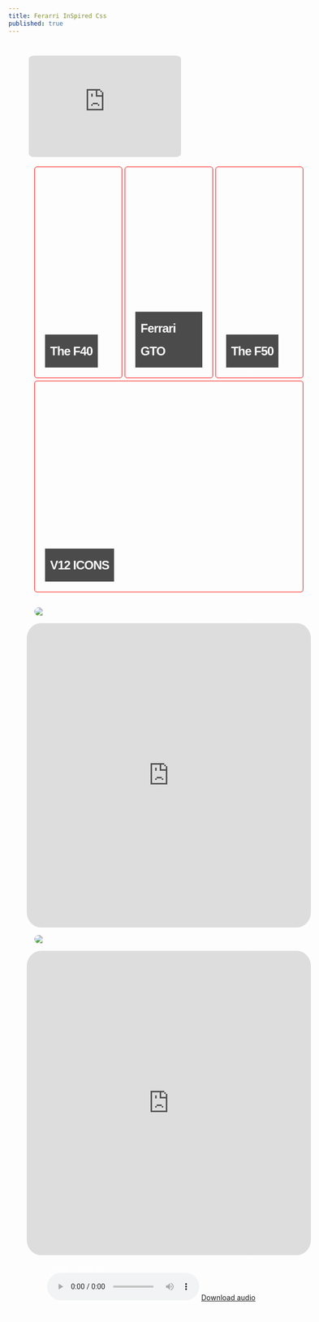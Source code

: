 ```yaml
---
title: Ferarri InSpired Css
published: true
---
```

<style>
    body {
  color: white;
	 background: url(https://i.imgur.com/yuaLdv6.gif) no-repeat center center fixed; 
   line-height: 1.5;
   -webkit-background-size: cover;
  -moz-background-size: cover;
  -o-background-size: cover;
  background-size: cover;
  font-family: "Comfortaa", -apple-system, Ubuntu, "Ariel Black", Verdana;
}


main {
  
  display:grid;
  border: 1px solid white;
  margin:25px;
  border-radius: 15px;
  padding: 10px;
}
img {height:auto;
border-radius: 25px;
margin: 15px;}
iframe {height:600px;
border-radius: 5%;}
     .floatright iframe:nth-child(odd) {
    float: right;
  }
  .floatleft iframe:nth-child(even) {
    float: left;
    
  }iframe[src*="www.iheart.com"] {width: auto; height:200px; padding: 4px;}
    .floatright iframe:nth-child(odd) {
    float: right;
  }
  .floatleft iframe:nth-child(even) {
    float: left;
    
  }
   img {  max-height: 100%;
    max-width: 100%;
  display:block;}
    
    .tupperware {
      display: flex;
      
      justify-content: space-evenly;
      flex-flow: row wrap; 
      padding: 15px;
      gap: 5px;
      height: auto;
    }
    

    
    .tupperware > * {
      border: 1px solid red;
      border-radius: 5px;
      padding: 0px;
      flex-basis: 30%;
      flex-shrink:2;
      overflow:hidden;
      flex-grow:1;
      overflow: hidden;
      transition: all 300ms ease-in-out;
      
      
      &:hover {
        flex-grow: 2;
        
      }
    }
.tupperware img {
      width: 100%;
      border-radius: 30px;
    }


  .paginator {

    width: 100vw;

  }

  .featured-post {
    height: 400px;
    margin: 0px;
    background-position: center;
    background-repeat: no-repeat;
    background-size: cover;
    position: relative;
  }
  .featured-post h2 {
    bottom: 0;
    margin: 0;
    padding: 10px;
    position: absolute;
  }
  .featured-post h2 span {
    display: inline-block;
    color: white;
    font: bold 24px/45px Helvetica, Sans-Serif;
    letter-spacing: -1px;
    background: rgb(0, 0, 0); /* fallback color */
    background: rgba(0, 0, 0, 0.7);
    padding: 10px;
  }
  .featured-post span a {
    color: white;
  }
  .featured-post h1 {
    margin: 10px;
  }
  .post-content {
    width: 600px;
    display: block;
    margin: 10px auto 10px;
  }
  .post-date {
    display: block;
    margin-bottom: 1rem;
    color: #9a9a9a;
    font-size:0.8rem;
  }
  .featured-image img {
    margin: 5px auto 25px;
    display: block;
    max-width: 600px;
  }
  .featured-post {
    height: 400px;
    margin: 5px 10px 10px;
    background-position: center;
    background-repeat: no-repeat;
    background-size: cover;
    position: relative;
  }
  .featured-post h2 {
    bottom: 0;
    margin: 0;
    padding: 10px;
    position: absolute;
  }
  .featured-post h2 span {
    display: inline-block;
    color: white;
    font: bold 24px/45px Helvetica, Sans-Serif;
    letter-spacing: -1px;
    background: rgb(0, 0, 0); /* fallback color */
    background: rgba(0, 0, 0, 0.7);
    padding: 10px;
  }
  .featured-post span a {
    color: white;
  }
  .featured-post h1 {
    margin: 10px;
  }

  </style>

  <body>

  <main class="floatleft floatright">
<iframe allow="autoplay" width="100%" height="200" src="https://www.iheart.com/live/real-923-181/?embed=true" frameborder="0"></iframe>  
<div class="tupperware">

    
<article itemprop="blogPosts" itemscope="" itemtype="https://schema.org/BlogPosting">
  <a href="https://www.ferrari.com/en-EN/magazine/articles/lasting-legacy-the-ferrari-f40">
    <div class="featured-post" style="background-image:url(https://cdn.ferrari.com/cms/network/media/img/resize/65d3857c8200e2008e48cd4f-f40%20legend_20240305_2_1250x700_v1?width=1920&height=0)">
      <h2 itemprop="headline"><span>The F40 </span></h2>
    </div>
  </a>
</article>


    
<article itemprop="blogPosts" itemscope="" itemtype="https://schema.org/BlogPosting">
  <a href="https://www.ferrari.com/en-EN/magazine/articles/performance-icon-ferrari-gto">
    <div class="featured-post" style="background-image:url(https://cdn.ferrari.com/cms/network/media/img/resize/65c10e446ccf990024783798-288gtoinside2portrait?width=768&height=0)">
      <h2 itemprop="headline"><span>Ferrari GTO</span></h2>
    </div>
  </a>
</article>


    
<article itemprop="blogPosts" itemscope="" itemtype="https://schema.org/BlogPosting">
  <a href="https://www.ferrari.com/en-EN/magazine/articles/winning-formula-f50">
    <div class="featured-post" style="background-image:url(https://cdn.ferrari.com/cms/network/media/img/resize/65fc70f14c594d0010cf44ac-f50_20240402_cover_768x1024_v2?width=768&height=1024)">
      <h2 itemprop="headline"><span>The F50 </span></h2>
    </div>
  </a>
</article>

<article itemprop="blogPosts" itemscope="" itemtype="https://schema.org/BlogPosting">
  <a href="https://www.ferrari.com/en-EN/magazine/articles/new-v12-12Cilindril">
    <div class="featured-post" style="background-image:url(https://cdn.ferrari.com/cms/network/media/img/resize/65fc495e4f114e0010ebca39-f50_20240402_main_1_720x480?width=768&height=0)">
      <h2 itemprop="headline"><span>V12 
ICONS</span></h2>
    </div>
  </a>
</article>
    

</div>
<img src="https://i0.wp.com/arcademarquee.com/wp-content/uploads/2020/03/turbo-out-run_marquee_23.5x7.9_dedicated.jpg" />
<iframe src="https://archive.org/embed/arcade_toutrun" width="560" height="384" frameborder="0" webkitallowfullscreen="true" mozallowfullscreen="true" allowfullscreen></iframe>
  
  
  
  <img src="https://pac-rats.com/image/cache/catalog/New%20Box%20Outrun%20On-1000x400.JPG">
  
  <iframe src="https://archive.org/embed/arcade_outrun" width="560" height="384" frameborder="0" webkitallowfullscreen="true" mozallowfullscreen="true" allowfullscreen></iframe>
  
  
  
<figure>
  <figcaption>Future: `[WifiLit]()`</figcaption>
  <audio controls="" src="https://archive.org/download/future-beastmode-2/2/01-WIFI%20LIT.mp3"></audio>
  <a href="https://archive.org/download/future-beastmode-2/2/01-WIFI%20LIT.mp3"> Download audio </a>
</figure>
</main>


</body>